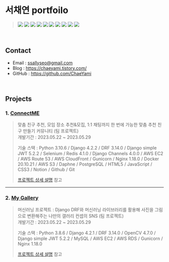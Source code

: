 # 서채연 portfoilo
><img src="https://img.shields.io/badge/java-007396?style=for-the-badge&logo=java&logoColor=white"> <img src="https://img.shields.io/badge/python-3776AB?style=for-the-badge&logo=python&logoColor=white"> <img src="https://img.shields.io/badge/html5-E34F26?style=for-the-badge&logo=html5&logoColor=white"> <img src="https://img.shields.io/badge/css-1572B6?style=for-the-badge&logo=css3&logoColor=white"> <img src="https://img.shields.io/badge/javascript-F7DF1E?style=for-the-badge&logo=javascript&logoColor=black"> <img src="https://img.shields.io/badge/node.js-339933?style=for-the-badge&logo=Node.js&logoColor=white"> <img src="https://img.shields.io/badge/react-61DAFB?style=for-the-badge&logo=react&logoColor=black"> <img src="https://img.shields.io/badge/django-092E20?style=for-the-badge&logo=django&logoColor=white"> <img src="https://img.shields.io/badge/github-181717?style=for-the-badge&logo=github&logoColor=white"> <img src="https://img.shields.io/badge/git-F05032?style=for-the-badge&logo=git&logoColor=white">

</br>

## Contact
- Email : ssallyseo@gmail.com
- Blog : https://chaeyami.tistory.com/
- GitHub : https://github.com/ChaeYami

</br>

## Projects
### 1. [ConnectME](https://github.com/ChaeYami/ConnectMe_BE)
> 맞춤 친구 추천, 모임 장소 추천&모집, 1:1 채팅까지 한 번에 가능한 맞춤 추천 친구 만들기 커뮤니티 (팀 프로젝트)  
개발기간 : 2023.05.22 ~ 2023.05.29
>   
> 기술 스택
: Python 3.10.6 / Django 4.2.2 / DRF 3.14.0 / Django simple JWT 5.2.2 / Selenium / Redis 4.1.0 / Django Channels 4.0.0 / AWS EC2 / AWS Route 53 / AWS CloudFront / Gunicorn / Nginx 1.18.0 / Docker 20.10.21 / AWS S3 / Daphne / PostgreSQL / HTML5 / JavaScript / CSS3 / Notion / Github / Git 
>
> [프로젝트 상세 설명](https://github.com/ChaeYami/portfoilo/blob/main/ConnectME.md) 참고

---

### 2. [My Gallery](https://github.com/ChaeYami/My_Gallery)
> 머신러닝 프로젝트 : Django DRF와 머신러닝 라이브러리를 활용해 사진을 그림으로 변환해주는 나만의 갤러리 컨셉의 SNS (팀 프로젝트)  
개발기간 : 2023.05.22 ~ 2023.05.29
>   
> 기술 스택
: Python 3.8.6 / Django 4.2.1 / DRF 3.14.0 / OpenCV 4.7.0 / Django simple JWT 5.2.2 / MySQL / AWS EC2 / AWS RDS / Gunicorn / Nginx 1.18.0
>
> [프로젝트 상세 설명](https://github.com/ChaeYami/portfoilo/blob/main/My%20Gallery.md) 참고
